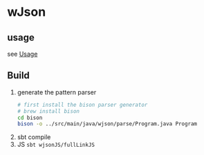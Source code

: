 # wJson

## usage

see [Usage](doc/wjson.md)

## Build
1. generate the pattern parser
   ```bash
   # first install the bison parser generator
   # brew install bison 
   cd bison
   bison -o ../src/main/java/wjson/parse/Program.java Program
   ```
2. sbt compile
3. JS
   `sbt wjsonJS/fullLinkJS`

